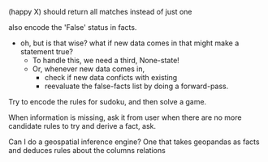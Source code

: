 (happy X) should return all matches instead of just one


also encode the 'False' status in facts.
  - oh, but is that wise? what if new data comes in that might make a statement true?
    - To handle this, we need a third, None-state!
    - Or, whenever new data comes in, 
      - check if new data conficts with existing
      - reevaluate the false-facts list by doing a forward-pass.

Try to encode the rules for sudoku, and then solve a game.

When information is missing, ask it from user
        when there are no more candidate rules to try and derive a fact, ask.

Can I do a geospatial inference engine?
        One that takes geopandas as facts
        and deduces rules about the columns relations
